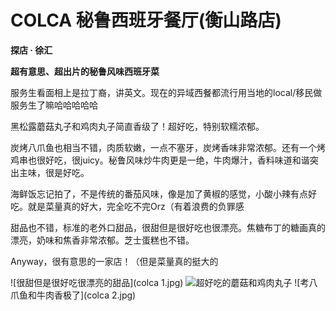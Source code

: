 # COLCA 秘鲁西班牙餐厅(衡山路店)
**探店 · 徐汇**

**超有意思、超出片的秘鲁风味西班牙菜**

服务生看面相上是拉丁裔，讲英文。现在的异域西餐都流行用当地的local/移民做服务生了嘛哈哈哈哈哈

黑松露蘑菇丸子和鸡肉丸子简直香级了！超好吃，特别软糯浓郁。

炭烤八爪鱼也相当不错，肉质软嫩，一点不塞牙，炭烤香味非常浓郁。还有一个烤鸡串也很好吃，很juicy。秘鲁风味炒牛肉更是一绝，牛肉爆汁，香料味道和谐突出主味，很是好吃。

海鲜饭忘记拍了，不是传统的番茄风味，像是加了黄椒的感觉，小酸小辣有点好吃。就是菜量真的好大，完全吃不完Orz（有着浪费的负罪感

甜品也不错，标准的老外口甜品，很甜但是很好吃也很漂亮。焦糖布丁的糖画真的漂亮，奶味和焦香非常浓郁。芝士蛋糕也不错。

Anyway，很有意思的一家店！（但是菜量真的挺大的

![很甜但是很好吃很漂亮的甜品](colca 1.jpg) 
![超好吃的蘑菇和鸡肉丸子](colca.jpg) 
![考八爪鱼和牛肉香极了](colca 2.jpg) 
